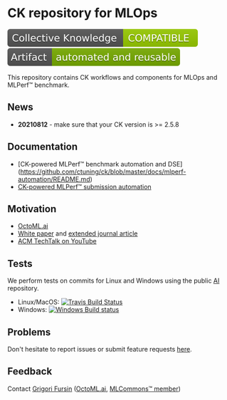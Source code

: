 # CK repository for MLOps

[![compatibility](https://github.com/ctuning/ck-guide-images/blob/master/ck-compatible.svg)](https://github.com/ctuning/ck)
[![automation](https://github.com/ctuning/ck-guide-images/blob/master/ck-artifact-automated-and-reusable.svg)](https://cTuning.org/ae)

This repository contains CK workflows and components for MLOps and MLPerf&trade; benchmark.

## News
* **20210812** - make sure that your CK version is >= 2.5.8

## Documentation

* [CK-powered MLPerf&trade; benchmark automation and DSE] (https://github.com/ctuning/ck/blob/master/docs/mlperf-automation/README.md)
* [CK-powered MLPerf&trade; submission automation](https://github.com/octoml/mlops/tree/main/module/bench.mlperf.inference)

## Motivation

* [OctoML.ai](https://OctoML.ai)
* [White paper](https://arxiv.org/pdf/2006.07161.pdf) and [extended journal article](https://arxiv.org/pdf/2011.01149.pdf)
* [ACM TechTalk on YouTube](https://www.youtube.com/watch?=7zpeIVwICa4)

## Tests

We perform tests on commits for Linux and Windows using the public [AI](https://github.com/ctuning/ck-mlops) repository.

* Linux/MacOS: [![Travis Build Status](https://travis-ci.org/ctuning/ck-mlops.svg)](https://travis-ci.org/ctuning/ck-mlops)
* Windows: [![Windows Build status](https://ci.appveyor.com/api/projects/status/4ry307jh6tks9dg9?svg=true)](https://ci.appveyor.com/project/gfursin/ck-mlops)


## Problems

Don't hesitate to report issues or submit feature requests [here](https://github.com/octoml/mlops/issues).

## Feedback

Сontact [Grigori Fursin](https://cKnowledge.io/@gfursin) ([OctoML.ai](https://octoml.ai), [MLCommons&trade; member](https://mlcommons.org))

